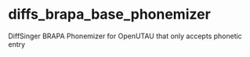 # diffs_brapa_base_phonemizer
DiffSinger BRAPA Phonemizer for OpenUTAU that only accepts phonetic entry
